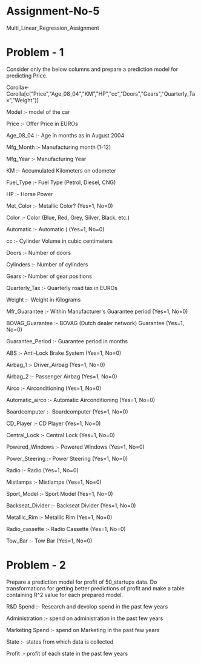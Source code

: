 # Assignment-No-5
Multi_Linear_Regression_Assignment

# Problem - 1
Consider only the below columns and prepare a prediction model for predicting Price.

Corolla<-Corolla[c("Price","Age_08_04","KM","HP","cc","Doors","Gears","Quarterly_Tax","Weight")]

Model :- model of the car

Price :- Offer Price in EUROs

Age_08_04 :- Age in months as in August 2004

Mfg_Month :- Manufacturing month (1-12)

Mfg_Year :- Manufacturing Year

KM :- Accumulated Kilometers on odometer

Fuel_Type :- Fuel Type (Petrol, Diesel, CNG)

HP :- Horse Power

Met_Color :- Metallic Color? (Yes=1, No=0)

Color :- Color (Blue, Red, Grey, Silver, Black, etc.)

Automatic :- Automatic ( (Yes=1, No=0)

cc :- Cylinder Volume in cubic centimeters

Doors :- Number of doors

Cylinders :- Number of cylinders

Gears :- Number of gear positions

Quarterly_Tax :- Quarterly road tax in EUROs

Weight :- Weight in Kilograms

Mfr_Guarantee :- Within Manufacturer's Guarantee period (Yes=1, No=0)

BOVAG_Guarantee :- BOVAG (Dutch dealer network) Guarantee (Yes=1, No=0)

Guarantee_Period :- Guarantee period in months

ABS :- Anti-Lock Brake System (Yes=1, No=0)

Airbag_1 :- Driver_Airbag (Yes=1, No=0)

Airbag_2 :- Passenger Airbag (Yes=1, No=0)

Airco :- Airconditioning (Yes=1, No=0)

Automatic_airco :- Automatic Airconditioning (Yes=1, No=0)

Boardcomputer :- Boardcomputer (Yes=1, No=0)

CD_Player :- CD Player (Yes=1, No=0)

Central_Lock :- Central Lock (Yes=1, No=0)

Powered_Windows :- Powered Windows (Yes=1, No=0)

Power_Steering :- Power Steering (Yes=1, No=0)

Radio :- Radio (Yes=1, No=0)

Mistlamps :- Mistlamps (Yes=1, No=0)

Sport_Model :- Sport Model (Yes=1, No=0)

Backseat_Divider :- Backseat Divider (Yes=1, No=0)

Metallic_Rim :- Metallic Rim (Yes=1, No=0)

Radio_cassette :- Radio Cassette (Yes=1, No=0)

Tow_Bar :- Tow Bar (Yes=1, No=0)

# Problem - 2
Prepare a prediction model for profit of 50_startups data. Do transformations for getting better predictions of profit and make a table containing R^2 value for each prepared model.

R&D Spend :- Research and devolop spend in the past few years

Administration :- spend on administration in the past few years

Marketing Spend :- spend on Marketing in the past few years

State :- states from which data is collected

Profit :- profit of each state in the past few years
